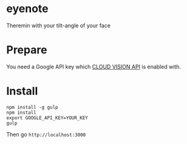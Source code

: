 # eyenote
Theremin with your tilt-angle of your face

# Prepare

You need a Google API key which [CLOUD VISION API](https://cloud.google.com/vision/) is enabled with.


# Install

```
npm install -g gulp
npm install
export GOOGLE_API_KEY=YOUR_KEY
gulp
```

Then go `http://localhost:3000`
